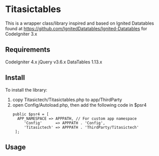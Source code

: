 # Titasictables
This is a wrapper class/library inspired and based on Ignited Datatables  found at https://github.com/IgnitedDatatables/Ignited-Datatables for CodeIgniter 3.x

Requirements
---------------------------
CodeIgniter 4.x
jQuery v3.6.x
DataTables 1.13.x

Install
---------------------------
To install the library:
1. copy Titasictech/Titasictables.php to app/ThirdParty
2. open Config/Autoload.php, then add the following code in $psr4
   ```
   public $psr4 = [
     APP_NAMESPACE => APPPATH, // For custom app namespace
        'Config'      => APPPATH . 'Config',
        'Titasictech' => APPPATH . 'ThirdParty/Titasictech'
    ];
   ```
 
Usage
---------------------------

